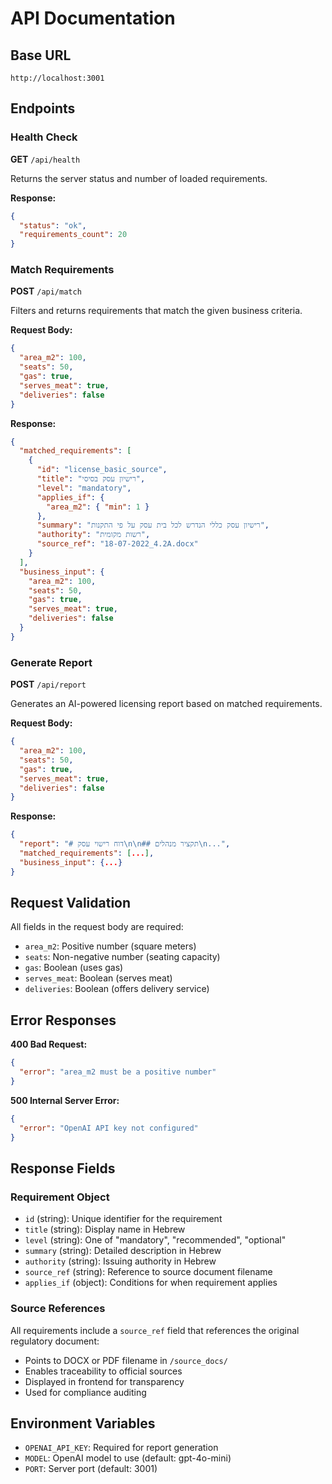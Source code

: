 # API Documentation

## Base URL
```
http://localhost:3001
```

## Endpoints

### Health Check
**GET** `/api/health`

Returns the server status and number of loaded requirements.

**Response:**
```json
{
  "status": "ok",
  "requirements_count": 20
}
```

### Match Requirements
**POST** `/api/match`

Filters and returns requirements that match the given business criteria.

**Request Body:**
```json
{
  "area_m2": 100,
  "seats": 50,
  "gas": true,
  "serves_meat": true,
  "deliveries": false
}
```

**Response:**
```json
{
  "matched_requirements": [
    {
      "id": "license_basic_source",
      "title": "רישיון עסק בסיסי",
      "level": "mandatory",
      "applies_if": {
        "area_m2": { "min": 1 }
      },
      "summary": "רישיון עסק כללי הנדרש לכל בית עסק על פי התקנות",
      "authority": "רשות מקומית",
      "source_ref": "18-07-2022_4.2A.docx"
    }
  ],
  "business_input": {
    "area_m2": 100,
    "seats": 50,
    "gas": true,
    "serves_meat": true,
    "deliveries": false
  }
}
```

### Generate Report
**POST** `/api/report`

Generates an AI-powered licensing report based on matched requirements.

**Request Body:**
```json
{
  "area_m2": 100,
  "seats": 50,
  "gas": true,
  "serves_meat": true,
  "deliveries": false
}
```

**Response:**
```json
{
  "report": "# דוח רישוי עסק\n\n## תקציר מנהלים\n...",
  "matched_requirements": [...],
  "business_input": {...}
}
```

## Request Validation

All fields in the request body are required:

- `area_m2`: Positive number (square meters)
- `seats`: Non-negative number (seating capacity)
- `gas`: Boolean (uses gas)
- `serves_meat`: Boolean (serves meat)
- `deliveries`: Boolean (offers delivery service)

## Error Responses

**400 Bad Request:**
```json
{
  "error": "area_m2 must be a positive number"
}
```

**500 Internal Server Error:**
```json
{
  "error": "OpenAI API key not configured"
}
```

## Response Fields

### Requirement Object
- `id` (string): Unique identifier for the requirement
- `title` (string): Display name in Hebrew
- `level` (string): One of "mandatory", "recommended", "optional"
- `summary` (string): Detailed description in Hebrew
- `authority` (string): Issuing authority in Hebrew
- `source_ref` (string): Reference to source document filename
- `applies_if` (object): Conditions for when requirement applies

### Source References
All requirements include a `source_ref` field that references the original regulatory document:
- Points to DOCX or PDF filename in `/source_docs/`
- Enables traceability to official sources
- Displayed in frontend for transparency
- Used for compliance auditing

## Environment Variables

- `OPENAI_API_KEY`: Required for report generation
- `MODEL`: OpenAI model to use (default: gpt-4o-mini)
- `PORT`: Server port (default: 3001)
